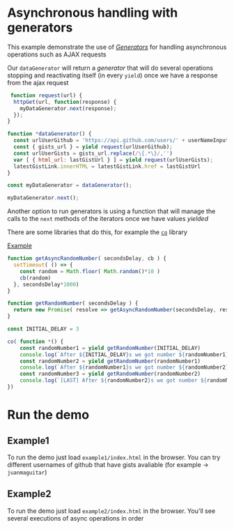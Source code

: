 # Asynchronous handling with generators

This example demonstrate the use of [_Generators_](https://developer.mozilla.org/en-US/docs/Web/JavaScript/Reference/Global_Objects/Generator) for handling asynchronous operations such as AJAX requests

Our `dataGenerator` will return a _generator_ that will do several operations stopping and reactivating itself (in every `yield`) once we have a response from the ajax request

```javascript
 function request(url) {
  httpGet(url, function(response) {
    myDataGenerator.next(response);
  });
}

function *dataGenerator() {
  const urlUserGithub = 'https://api.github.com/users/' + userNameInput.value
  const { gists_url } = yield request(urlUserGithub);
  const urlUserGists = gists_url.replace(/\{.*\}/,'')
  var [ { html_url: lastGistUrl } ] = yield request(urlUserGists);
  latestGistLink.innerHTML = latestGistLink.href = lastGistUrl
}

const myDataGenerator = dataGenerator();  

myDataGenerator.next();
```

Another option to run generators is using a function that will manage the calls to the `next` methods of the iterators once we have values _yielded_

There are some libraries that do this, for example the [`co`](https://github.com/tj/co) library

[Example](https://jsfiddle.net/juanma/k2t8youa/) 

```javascript
function getAsyncRandomNumber( secondsDelay, cb ) {
  setTimeout( () => {
    const random = Math.floor( Math.random()*10 )	    	
    cb(random)
  }, secondsDelay*1000)
}

function getRandomNumber( secondsDelay ) {
  return new Promise( resolve => getAsyncRandomNumber(secondsDelay, resolve) ) 
}

const INITIAL_DELAY = 3

co( function *() {
    const randomNumber1 = yield getRandomNumber(INITIAL_DELAY)
    console.log(`After ${INITIAL_DELAY}s we got number ${randomNumber1}`)
    const randomNumber2 = yield getRandomNumber(randomNumber1)
    console.log(`After ${randomNumber1}s we got number ${randomNumber2}`)
    const randomNumber3 = yield getRandomNumber(randomNumber2)
    console.log(`[LAST] After ${randomNumber2}s we got number ${randomNumber3}`)
})
```


# Run the demo

## Example1
To run the demo just load `example1/index.html` in the browser. 
You can try different usernames of github that have gists avaliable (for example → `juanmaguitar`)

## Example2

To run the demo just load `example2/index.html` in the browser. 
You'll see several executions of async operations in order